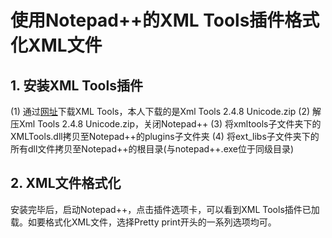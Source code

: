 # 使用Notepad++的XML Tools插件格式化XML文件
## 1. 安装XML Tools插件

(1) 通过[网址](http://sourceforge.net/projects/npp-plugins/files/XML%20Tools/)下载XML Tools，本人下载的是Xml Tools 2.4.8 Unicode.zip
(2) 解压Xml Tools 2.4.8 Unicode.zip，关闭Notepad++
(3) 将xmltools子文件夹下的XMLTools.dll拷贝至Notepad++的plugins子文件夹
(4) 将ext_libs子文件夹下的所有dll文件拷贝至Notepad++的根目录(与notepad++.exe位于同级目录)

## 2. XML文件格式化

安装完毕后，启动Notepad++，点击插件选项卡，可以看到XML Tools插件已加载。如要格式化XML文件，选择Pretty print开头的一系列选项均可。